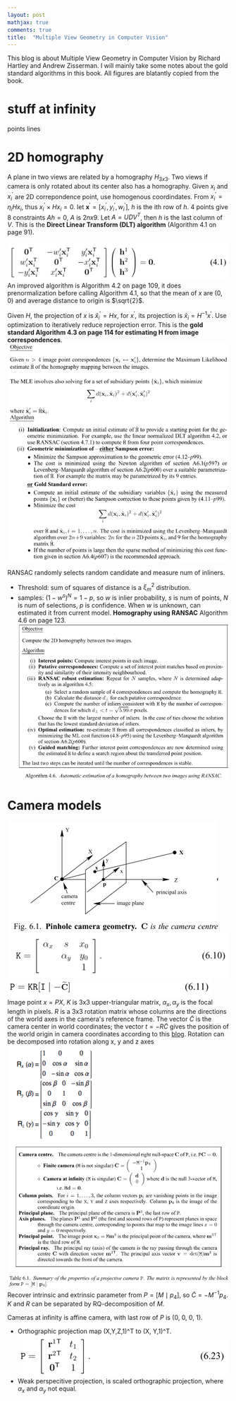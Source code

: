```yaml
---
layout: post
mathjax: true
comments: true
title:  "Multiple View Geometry in Computer Vision"
---
```

This blog is about Multiple View Geometry in Computer Vision by Richard Hartley and Andrew Zisserman. I will mainly take some notes about the gold standard algorithms in this book. All figures are blatantly copied from the book.

# stuff at infinity
points lines

# 2D homography

A plane in two views are related by a homography $H_{3x3}$.  Two views if camera is only rotated about its center also has a homography. Given $x_i$ and $x_i^{\prime}$ are 2D correpondence point, use homogenous coordindates. From $x_i^{\prime} = \eta_i H x_i$, thus $x_i^{\prime} \times H x_i = 0$. let $\textbf{x}^{\prime} = [x_i^{\prime}, y_i^{\prime}, w_i^{\prime}]$, $h$ is the ith row of $h$. 4 points give 8 constraints $Ah = 0$, $A$ is $2nx9$. Let $A = UDV^T$, then $h$ is the last column of $V$. This is the **Direct Linear Transform (DLT) algorithm** (Algorithm 4.1 on page 91).

![Homography](/assets/mvgequation4.1.png)
An improved algorithm is Algorithm 4.2 on page 109, it does prenormalization before calling Algorithm 4.1, so that the mean of $x$ are (0, 0) and average distance to origin is $\sqrt{2}$.

Given $H$, the projection of $x$ is $\hat{x}_i^{\prime} = Hx$, for $x^{\prime}$, its projection is $\hat{x}_i = H^{-1} x^{\prime}$. Use optimization to iteratively reduce reprojection error. This is the **gold standard Algorithm 4.3 on page 114 for estimating H from image correspondences**.
![Homography](/assets/mvgalgorithm4.3.png)

RANSAC randomly selects random candidate and measure num of inliners.
* Threshold: sum of squares of distance is a $\xi_m^2$ distribution.
* samples: $(1-w^s)^N = 1 - p$, so $w$ is inlier probability, $s$ is num of points, $N$ is num of selections, $p$ is confidence. When $w$ is unknown, can estimated it from current model.
**Homography using RANSAC** Algorithm 4.6 on page 123.
![RANSAC](/assets/mvgalgorithm4.6.png)

# Camera models

![Pinhole camera](/assets/mvgfigure6.1.png)
![Equation 6.10](/assets/mvgequation6.10.png)
![Equation 6.11](/assets/mvgequation6.11.png)
Image point $x = P X$, $K$ is 3x3 upper-triangular matrix, $\alpha_x, \alpha_y$ is the focal length in pixels. $R$ is a 3x3 rotation matrix whose columns are the directions of the world axes in the camera's reference frame. The vector $\tilde{C}$ is the camera center in world coordinates; the vector $t = -R\tilde{C}$ gives the position of the world origin in camera coordinates according to this [blog](http://ksimek.github.io/2012/08/14/decompose/). Rotation can be  decomposed into rotation along x, y and z axes
![Equation 6.11](/assets/mvgrotation.png)
![P](/assets/mvgtable6.1.png)
Recover intrinsic and extrinsic parameter from $P=[M \mid p_4]$, so $\tilde{C} = -M^{-1}p_4$. $K$ and $R$ can be separated by RQ-decomposition of $M$.

Cameras at infinity is affine camera, with last row of $P$ is (0, 0, 0, 1).
* Orthographic projection map (X,Y,Z,1)^T to (X, Y,1)^T.
![Orthographic 6.11](/assets/mvgequation6.23.png)
* Weak perspecitive projection, is scaled orthographic projection, where $\alpha_x$ and $\alpha_y$ not equal.